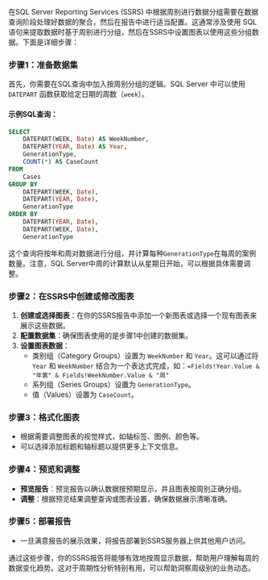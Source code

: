 在SQL Server Reporting Services (SSRS) 中根据周别进行数据分组需要在数据查询阶段处理好数据的聚合，然后在报告中进行适当配置。这通常涉及使用 SQL 语句来提取数据时基于周别进行分组，然后在SSRS中设置图表以使用这些分组数据。下面是详细步骤：

### 步骤1：准备数据集
首先，你需要在SQL查询中加入按周别分组的逻辑。SQL Server 中可以使用 `DATEPART` 函数获取给定日期的周数（`week`）。

#### 示例SQL查询：
```sql
SELECT 
    DATEPART(WEEK, Date) AS WeekNumber,
    DATEPART(YEAR, Date) AS Year,
    GenerationType,
    COUNT(*) AS CaseCount
FROM 
    Cases
GROUP BY 
    DATEPART(WEEK, Date),
    DATEPART(YEAR, Date),
    GenerationType
ORDER BY 
    DATEPART(YEAR, Date),
    DATEPART(WEEK, Date),
    GenerationType
```

这个查询将按年和周对数据进行分组，并计算每种`GenerationType`在每周的案例数量。注意，SQL Server中周的计算默认从星期日开始，可以根据具体需要调整。

### 步骤2：在SSRS中创建或修改图表
1. **创建或选择图表**：在你的SSRS报告中添加一个新图表或选择一个现有图表来展示这些数据。
2. **配置数据集**：确保图表使用的是步骤1中创建的数据集。
3. **设置图表数据**：
   - 类别组（Category Groups）设置为 `WeekNumber` 和 `Year`。这可以通过将 `Year` 和 `WeekNumber` 结合为一个表达式完成，如：`=Fields!Year.Value & "年第" & Fields!WeekNumber.Value & "周"`
   - 系列组（Series Groups）设置为 `GenerationType`。
   - 值（Values）设置为 `CaseCount`。

### 步骤3：格式化图表
- 根据需要调整图表的视觉样式，如轴标签、图例、颜色等。
- 可以选择添加标题和轴标题以提供更多上下文信息。

### 步骤4：预览和调整
- **预览报告**：预览报告以确认数据按预期显示，并且图表按周别正确分组。
- **调整**：根据预览结果调整查询或图表设置，确保数据展示清晰准确。

### 步骤5：部署报告
- 一旦满意报告的展示效果，将报告部署到SSRS服务器上供其他用户访问。

通过这些步骤，你的SSRS报告将能够有效地按周显示数据，帮助用户理解每周的数据变化趋势。这对于周期性分析特别有用，可以帮助洞察周级别的业务动态。
